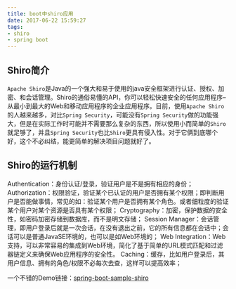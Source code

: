 ```yaml
---
title: boot中shiro应用
date: 2017-06-22 15:59:27
tags:
- shiro
- spring boot
---
```


## Shiro简介
`Apache Shiro`是Java的一个强大和易于使用的java安全框架进行认证、授权、加密、和会话管理。Shiro的通俗易懂的API，你可以轻松快速安全的任何应用程序–从最小到最大的Web和移动应用程序的企业应用程序。目前，使用`Apache Shiro`的人越来越多，对比`Spring Security`，可能没有`Spring Security`做的功能强大，但是在实际工作时可能并不需要那么复杂的东西，所以使用小而简单的`Shiro`就足够了，并且`Spring Security`也比`Shiro`更具有侵入性。对于它俩到底哪个好，这个不必纠结，能更简单的解决项目问题就好了。

## Shiro的运行机制
Authentication：身份认证/登录，验证用户是不是拥有相应的身份；
Authorization：权限验证，验证某个已认证的用户是否拥有某个权限；即判断用户是否能做事情，常见的如：验证某个用户是否拥有某个角色。或者细粒度的验证某个用户对某个资源是否具有某个权限；
Cryptography：加密，保护数据的安全性，如密码加密存储到数据库，而不是明文存储；
Session Manager：会话管理，即用户登录后就是一次会话，在没有退出之前，它的所有信息都在会话中；会话可以是普通JavaSE环境的，也可以是如Web环境的；
Web Integration：Web支持，可以非常容易的集成到Web环境，简化了基于简单的URL模式匹配和过滤器链定义来确保Web应用程序的安全性。
Caching：缓存，比如用户登录后，其用户信息、拥有的角色/权限不必每次去查，这样可以提高效率；


一个不错的Demo链接：[spring-boot-sample-shiro](https://gitee.com/Zalldios/spring-bucket-demo/tree/master/spring-bucket/spring-boot)
